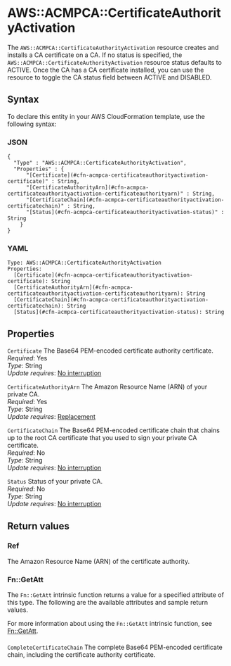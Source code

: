 # AWS::ACMPCA::CertificateAuthorityActivation<a name="aws-resource-acmpca-certificateauthorityactivation"></a>

The `AWS::ACMPCA::CertificateAuthorityActivation` resource creates and installs a CA certificate on a CA\. If no status is specified, the `AWS::ACMPCA::CertificateAuthorityActivation` resource status defaults to ACTIVE\. Once the CA has a CA certificate installed, you can use the resource to toggle the CA status field between ACTIVE and DISABLED\.

## Syntax<a name="aws-resource-acmpca-certificateauthorityactivation-syntax"></a>

To declare this entity in your AWS CloudFormation template, use the following syntax:

### JSON<a name="aws-resource-acmpca-certificateauthorityactivation-syntax.json"></a>

```
{
  "Type" : "AWS::ACMPCA::CertificateAuthorityActivation",
  "Properties" : {
      "[Certificate](#cfn-acmpca-certificateauthorityactivation-certificate)" : String,
      "[CertificateAuthorityArn](#cfn-acmpca-certificateauthorityactivation-certificateauthorityarn)" : String,
      "[CertificateChain](#cfn-acmpca-certificateauthorityactivation-certificatechain)" : String,
      "[Status](#cfn-acmpca-certificateauthorityactivation-status)" : String
    }
}
```

### YAML<a name="aws-resource-acmpca-certificateauthorityactivation-syntax.yaml"></a>

```
Type: AWS::ACMPCA::CertificateAuthorityActivation
Properties: 
  [Certificate](#cfn-acmpca-certificateauthorityactivation-certificate): String
  [CertificateAuthorityArn](#cfn-acmpca-certificateauthorityactivation-certificateauthorityarn): String
  [CertificateChain](#cfn-acmpca-certificateauthorityactivation-certificatechain): String
  [Status](#cfn-acmpca-certificateauthorityactivation-status): String
```

## Properties<a name="aws-resource-acmpca-certificateauthorityactivation-properties"></a>

`Certificate`  <a name="cfn-acmpca-certificateauthorityactivation-certificate"></a>
The Base64 PEM\-encoded certificate authority certificate\.  
*Required*: Yes  
*Type*: String  
*Update requires*: [No interruption](https://docs.aws.amazon.com/AWSCloudFormation/latest/UserGuide/using-cfn-updating-stacks-update-behaviors.html#update-no-interrupt)

`CertificateAuthorityArn`  <a name="cfn-acmpca-certificateauthorityactivation-certificateauthorityarn"></a>
The Amazon Resource Name \(ARN\) of your private CA\.  
*Required*: Yes  
*Type*: String  
*Update requires*: [Replacement](https://docs.aws.amazon.com/AWSCloudFormation/latest/UserGuide/using-cfn-updating-stacks-update-behaviors.html#update-replacement)

`CertificateChain`  <a name="cfn-acmpca-certificateauthorityactivation-certificatechain"></a>
The Base64 PEM\-encoded certificate chain that chains up to the root CA certificate that you used to sign your private CA certificate\.   
*Required*: No  
*Type*: String  
*Update requires*: [No interruption](https://docs.aws.amazon.com/AWSCloudFormation/latest/UserGuide/using-cfn-updating-stacks-update-behaviors.html#update-no-interrupt)

`Status`  <a name="cfn-acmpca-certificateauthorityactivation-status"></a>
Status of your private CA\.  
*Required*: No  
*Type*: String  
*Update requires*: [No interruption](https://docs.aws.amazon.com/AWSCloudFormation/latest/UserGuide/using-cfn-updating-stacks-update-behaviors.html#update-no-interrupt)

## Return values<a name="aws-resource-acmpca-certificateauthorityactivation-return-values"></a>

### Ref<a name="aws-resource-acmpca-certificateauthorityactivation-return-values-ref"></a>

The Amazon Resource Name \(ARN\) of the certificate authority\.

### Fn::GetAtt<a name="aws-resource-acmpca-certificateauthorityactivation-return-values-fn--getatt"></a>

The `Fn::GetAtt` intrinsic function returns a value for a specified attribute of this type\. The following are the available attributes and sample return values\.

For more information about using the `Fn::GetAtt` intrinsic function, see [Fn::GetAtt](https://docs.aws.amazon.com/AWSCloudFormation/latest/UserGuide/intrinsic-function-reference-getatt.html)\.

#### <a name="aws-resource-acmpca-certificateauthorityactivation-return-values-fn--getatt-fn--getatt"></a>

`CompleteCertificateChain`  <a name="CompleteCertificateChain-fn::getatt"></a>
The complete Base64 PEM\-encoded certificate chain, including the certificate authority certificate\.